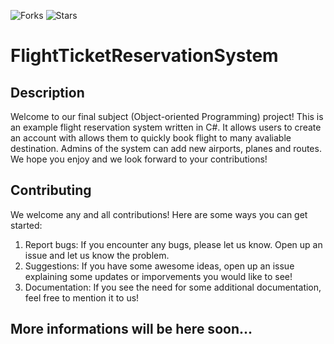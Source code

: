 ![Forks]([https://img.shields.io/badge/forks-44-blue](https://www.flaticon.com/free-icon/plane_870143?term=plane&page=1&position=8&origin=search&related_id=870143))
![Stars]([https://img.shields.io/badge/stars-13-yellow](https://www.flaticon.com/free-icon/ticket_1614997?term=ticket&page=1&position=15&origin=search&related_id=1614997))
# FlightTicketReservationSystem

## Description
Welcome to our final subject (Object-oriented Programming) project! This is an example flight reservation system written in C#. It allows users to create an account with allows them to quickly book flight to many avaliable destination. Admins of the system can add new airports, planes and routes. We hope you enjoy and we look forward to your contributions!

## Contributing
We welcome any and all contributions! Here are some ways you can get started:
1. Report bugs: If you encounter any bugs, please let us know. Open up an issue and let us know the problem.
2. Suggestions: If you have some awesome ideas, open up an issue explaining some updates or imporvements you would like to see!
3. Documentation: If you see the need for some additional documentation, feel free to mention it to us!

## More informations will be here soon...
